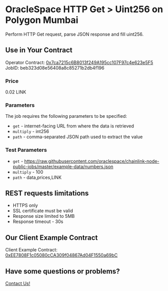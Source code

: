 # OracleSpace HTTP Get > Uint256 on Polygon Mumbai

Perform HTTP Get request, parse JSON response and fill uint256.

## Use in Your Contract

Operator Contract: [0x7ca7215c6B8013f249A195cc107F97c4e623e5F5](https://mumbai.polygonscan.com/address/0x7ca7215c6B8013f249A195cc107F97c4e623e5F5)  
JobID: beb323d08e56408a8c85271b2db4f196

### Price

0.02 LINK

### Parameters

The job requires the following parameters to be specified:

- `get` - internet-facing URL from where the data is retrieved
- `multiply` - int256
- `path` - comma-separated JSON path used to extract the value

### Test Parameters

- `get` - https://raw.githubusercontent.com/oraclespace/chainlink-node-public-jobs/master/example-data/numbers.json
- `multiply` - 100
- `path` - data,prices,LINK

## REST requests limitations

- HTTPS only
- SSL certificate must be valid
- Response size limited to 5MB
- Response timeout - 30s

## Our Client Example Contract

Client Example Contract: [0xEE7808F1c05080cCA309f04867Ad04F1550a69bC](https://mumbai.polygonscan.com/address/0xEE7808F1c05080cCA309f04867Ad04F1550a69bC)

## Have some questions or problems?

[Contact Us!](https://github.com/oraclespace/chainlink-node-public-jobs#contact-us)
